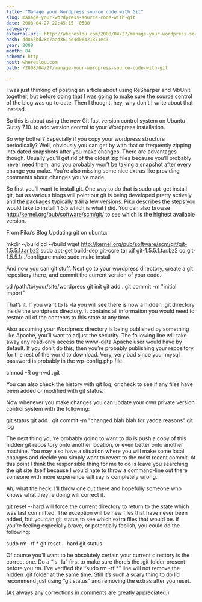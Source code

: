 ```yaml
---
title: "Manage your Wordpress source code with Git"
slug: manage-your-wordpress-source-code-with-git
date: 2008-04-27 22:45:15 -0500
category: 
external-url: http://whereslou.com/2008/04/27/manage-your-wordpress-source-code-with-git
hash: dd863bd28c7aad361ae4d06421871e43
year: 2008
month: 04
scheme: http
host: whereslou.com
path: /2008/04/27/manage-your-wordpress-source-code-with-git

---
```


I was just thinking of posting an article about using ReSharper and MbUnit together, but before doing that I was going to make sure the source control of the blog was up to date. Then I thought, hey, why don’t I write about that instead.

So this is about using the new Git fast version control system on Ubuntu Gutsy 7.10. to add version control to your Wordpress installation.



So why bother? Especially if you copy your wordpress structure periodically? Well, obviously you can get by with that or frequently zipping into dated snapshots after you make changes. There are advantages though. Usually you’ll get rid of the oldest zip files because you’ll probably never need them, and you probably won’t be taking a snapshot after every change you make. You’re also missing some nice extras like providing comments about changes you’ve made.

So first you’ll want to install git. One way to do that is sudo apt-get install git, but as various blogs will point out git is being developed pretty actively and the packages typically trail a few versions. Piku describes the steps you would take to install 1.5.5 which is what I did. You can also browse http://kernel.org/pub/software/scm/git/ to see which is the highest available version.

From Piku’s Blog Updating git on ubuntu:

mkdir ~/build
cd ~/build
wget http://kernel.org/pub/software/scm/git/git-1.5.5.1.tar.bz2
sudo apt-get build-dep git-core
tar xjf git-1.5.5.1.tar.bz2
cd git-1.5.5.1/
./configure
make
sudo make install

And now you can git stuff. Next go to your wordpress directory, create a git repository there, and commit the current version of your code.

cd /path/to/your/site/wordpress
git init
git add .
git commit -m "initial import"

That’s it. If you want to ls -la you will see there is now a hidden .git directory inside the wordpress directory. It contains all information you would need to restore all of the contents to this state at any time.

Also assuming your Wordpress directory is being published by something like Apache, you’ll want to adjust the security. The following line will take away any read-only access the www-data Apache user would have by default. If you don’t do this, then you’re probably publishing your repository for the rest of the world to download. Very, very bad since your mysql password is probably in the wp-config.php file.

chmod -R og-rwd .git

You can also check the history with git log, or check to see if any files have been added or modified with git status.

Now whenever you make changes you can update your own private version control system with the following:

git status
git add .
git commit -m "changed blah blah for yadda reasons"
git log

The next thing you’re probably going to want to do is push a copy of this hidden git repository onto another location, or even better onto another machine. You may also have a situation where you will make some local changes and decide you simply want to revert to the most recent commit. At this point I think the responsible thing for me to do is leave you searching the git site itself because I would hate to throw a command-line out there someone with more experience will say is completely wrong.

Ah, what the heck. I’ll throw one out there and hopefully someone who knows what they’re doing will correct it.

git reset --hard will force the current directory to return to the state which was last committed. The exception will be new files that have never been added, but you can git status to see which extra files that would be. If you’re feeling especially brave, or potentially foolish, you could do the following:

sudo rm -rf *
git reset --hard
git status

Of course you’ll want to be absolutely certain your current directory is the correct one. Do a “ls -la” first to make sure there’s the .git folder present before you rm. I’ve verified the “sudo rm -rf *” line will not remove the hidden .git folder at the same time. Still it’s such a scary thing to do I’d recommend just using “git status” and removing the extras after you reset.

(As always any corrections in comments are greatly appreciated.)

